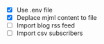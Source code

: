 - [x] Use .env file
- [x] Deplace mjml content to file
- [ ] Import blog rss feed
- [ ] Import csv subscribers
